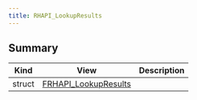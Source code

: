 ```yaml
---
title: RHAPI_LookupResults
---
```


## Summary
| Kind | View | Description |
|------|------|-------------|
|struct|[FRHAPI_LookupResults](/unreal-plugins/all/structfrhapi__lookupresults/#structFRHAPI__LookupResults)||
